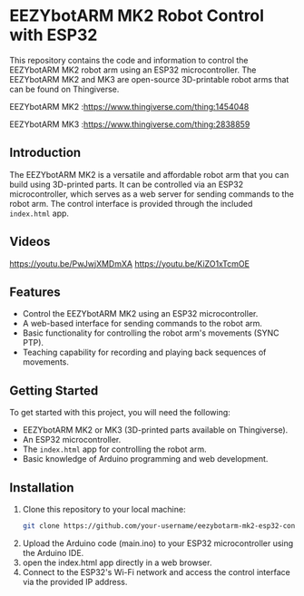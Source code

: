 # EEZYbotARM MK2 Robot Control with ESP32

This repository contains the code and information to control the EEZYbotARM MK2 robot arm using an ESP32 microcontroller. The EEZYbotARM MK2 and MK3 are open-source 3D-printable robot arms that can be found on Thingiverse.

EEZYbotARM MK2 :https://www.thingiverse.com/thing:1454048

EEZYbotARM MK3 :https://www.thingiverse.com/thing:2838859


## Introduction

The EEZYbotARM MK2 is a versatile and affordable robot arm that you can build using 3D-printed parts. It can be controlled via an ESP32 microcontroller, which serves as a web server for sending commands to the robot arm. The control interface is provided through the included `index.html` app.

## Videos

https://youtu.be/PwJwjXMDmXA
https://youtu.be/KiZO1xTcmOE

## Features

- Control the EEZYbotARM MK2 using an ESP32 microcontroller.
- A web-based interface for sending commands to the robot arm.
- Basic functionality for controlling the robot arm's movements (SYNC PTP).
- Teaching capability for recording and playing back sequences of movements.

## Getting Started

To get started with this project, you will need the following:

- EEZYbotARM MK2 or MK3 (3D-printed parts available on Thingiverse).
- An ESP32 microcontroller.
- The `index.html` app for controlling the robot arm.
- Basic knowledge of Arduino programming and web development.

## Installation

1. Clone this repository to your local machine:
   ```bash
   git clone https://github.com/your-username/eezybotarm-mk2-esp32-control.git
   ```
2. Upload the Arduino code (main.ino) to your ESP32 microcontroller using the Arduino IDE.
3. open the index.html app directly in a web browser.
4. Connect to the ESP32's Wi-Fi network and access the control interface via the provided IP address.
